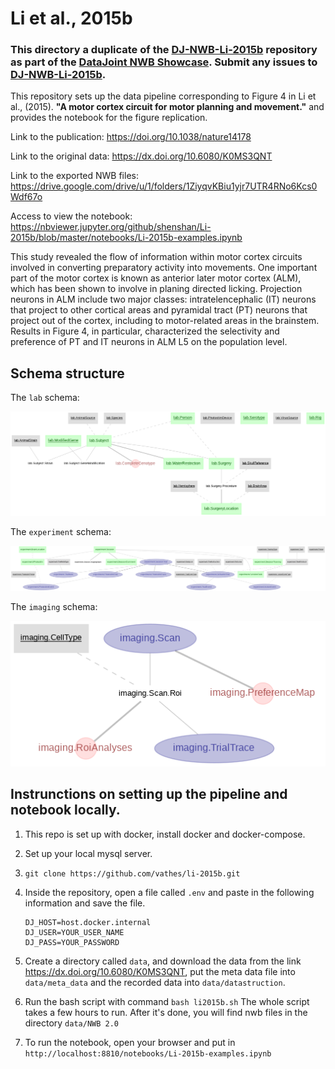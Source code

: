 # Li et al., 2015b

### This directory a duplicate of the [DJ-NWB-Li-2015b](https://github.com/datajoint-company/DJ-NWB-Li-2015b) repository as part of the [DataJoint NWB Showcase](https://github.com/datajoint-company/DataJoint-NWB-showcase). Submit any issues to [DJ-NWB-Li-2015b](https://github.com/datajoint-company/DJ-NWB-Li-2015b).

This repository sets up the data pipeline corresponding to Figure 4 in Li et al., (2015). **"A motor cortex circuit for motor planning and movement."** and provides the notebook for the figure replication.

Link to the publication: https://doi.org/10.1038/nature14178

Link to the original data: https://dx.doi.org/10.6080/K0MS3QNT

Link to the exported NWB files: https://drive.google.com/drive/u/1/folders/1ZiyqvKBiu1yjr7UTR4RNo6Kcs0Wdf67o

Access to view the notebook: https://nbviewer.jupyter.org/github/shenshan/Li-2015b/blob/master/notebooks/Li-2015b-examples.ipynb

This study revealed the flow of information within motor cortex circuits involved in converting preparatory activity into movements. One important part of the motor cortex is known as anterior later motor cortex (ALM), which has been shown to involve in planing directed licking. Projection neurons in ALM include two major classes: intratelencephalic (IT) neurons that project to other cortical areas and pyramidal tract (PT) neurons that project out of the cortex, including to motor-related areas in the brainstem. Results in Figure 4, in particular, characterized the selectivity and preference of PT and IT neurons in ALM L5 on the population level.


## Schema structure

The `lab` schema:

![lab schema](images/lab.png)

The `experiment` schema:

![experiment schema](images/experiment.png)

The `imaging` schema:

![imaging schema](images/imaging.png)

## Instrunctions on setting up the pipeline and notebook locally.

1. This repo is set up with docker, install docker and docker-compose.

2. Set up your local mysql server.

3. `git clone https://github.com/vathes/li-2015b.git`

4. Inside the repository, open a file called `.env` and paste in the following information and save the file.
    ```
    DJ_HOST=host.docker.internal
    DJ_USER=YOUR_USER_NAME
    DJ_PASS=YOUR_PASSWORD
    ```
5. Create a directory called `data`, and download the data from the link https://dx.doi.org/10.6080/K0MS3QNT, put the meta data file into `data/meta_data` and the recorded data into `data/datastruction`.

6. Run the bash script with command `bash li2015b.sh`
    The whole script takes a few hours to run. After it's done, you will find nwb files in the directory `data/NWB 2.0`

7. To run the notebook, open your browser and put in `http://localhost:8810/notebooks/Li-2015b-examples.ipynb`
